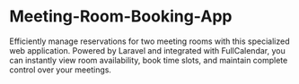 # Meeting-Room-Booking-App
Efficiently manage reservations for two meeting rooms with this specialized web application. Powered by Laravel and integrated with FullCalendar, you can instantly view room availability, book time slots, and maintain complete control over your meetings.
